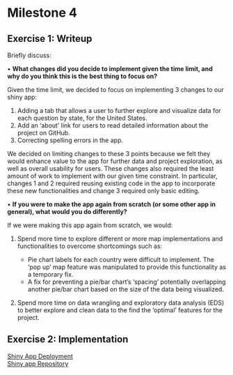 # Milestone 4  

## Exercise 1: Writeup

Briefly discuss:  
   
•	**What changes did you decide to implement given the time limit, and why do you think this is the best thing to focus on?**  
  
Given the time limit, we decided to focus on implementing 3 changes to our shiny app:  
   1. Adding a tab that allows a user to further explore and visualize data for each question by state, for the United States. 
   2. Add an ‘about’ link for users to read detailed information about the project on GitHub.
   3. Correcting spelling errors in the app.  
      
We decided on limiting changes to these 3 points because we felt they would enhance value to the app for further data and project         exploration, as well as overall usability for users. These changes also required the least amount of work to implement with our given time constraint. In particular, changes 1 and 2 required reusing existing code in the app to incorporate these new functionalities and change 3 required only basic editing.
  
  
•	**If you were to make the app again from scratch (or some other app in general), what would you do differently?**  

If we were making this app again from scratch, we would:  
  
   1. Spend more time to explore different or more map implementations and functionalities to overcome shortcomings such as:  
         * Pie chart labels for each country were difficult to implement. The ‘pop up’ map feature was manipulated to provide this       functionality as a temporary fix.  
         * A fix for preventing a pie/bar chart’s ‘spacing’ potentially overlapping another pie/bar chart based on the size of the data being visualized.  
         
   2. Spend more time on data wrangling and exploratory data analysis (EDS) to better explore and clean data to the find the ‘optimal’ features for the project.  
   
## Exercise 2: Implementation
  
[Shiny App Deployment](https://mikeymice.shinyapps.io/mentalhealth/)  
[Shiny app Repository](https://github.com/UBC-MDS/Mental_Health_in_TechJobs/tree/V4.0/mentalhealth)  

